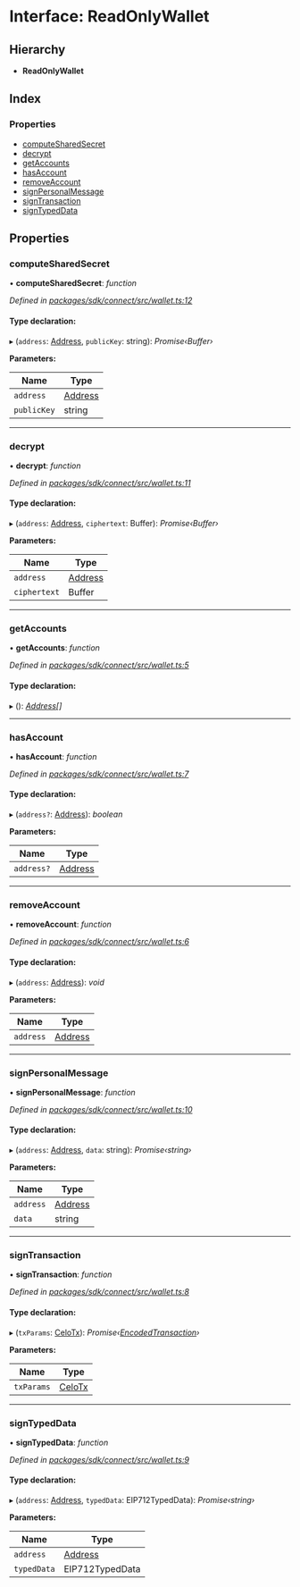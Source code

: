 # Interface: ReadOnlyWallet

## Hierarchy

* **ReadOnlyWallet**

## Index

### Properties

* [computeSharedSecret](_wallet_.readonlywallet.md#computesharedsecret)
* [decrypt](_wallet_.readonlywallet.md#decrypt)
* [getAccounts](_wallet_.readonlywallet.md#getaccounts)
* [hasAccount](_wallet_.readonlywallet.md#hasaccount)
* [removeAccount](_wallet_.readonlywallet.md#removeaccount)
* [signPersonalMessage](_wallet_.readonlywallet.md#signpersonalmessage)
* [signTransaction](_wallet_.readonlywallet.md#signtransaction)
* [signTypedData](_wallet_.readonlywallet.md#signtypeddata)

## Properties

###  computeSharedSecret

• **computeSharedSecret**: *function*

*Defined in [packages/sdk/connect/src/wallet.ts:12](https://github.com/celo-org/celo-monorepo/blob/master/packages/sdk/connect/src/wallet.ts#L12)*

#### Type declaration:

▸ (`address`: [Address](../modules/_types_.md#address), `publicKey`: string): *Promise‹Buffer›*

**Parameters:**

Name | Type |
------ | ------ |
`address` | [Address](../modules/_types_.md#address) |
`publicKey` | string |

___

###  decrypt

• **decrypt**: *function*

*Defined in [packages/sdk/connect/src/wallet.ts:11](https://github.com/celo-org/celo-monorepo/blob/master/packages/sdk/connect/src/wallet.ts#L11)*

#### Type declaration:

▸ (`address`: [Address](../modules/_types_.md#address), `ciphertext`: Buffer): *Promise‹Buffer›*

**Parameters:**

Name | Type |
------ | ------ |
`address` | [Address](../modules/_types_.md#address) |
`ciphertext` | Buffer |

___

###  getAccounts

• **getAccounts**: *function*

*Defined in [packages/sdk/connect/src/wallet.ts:5](https://github.com/celo-org/celo-monorepo/blob/master/packages/sdk/connect/src/wallet.ts#L5)*

#### Type declaration:

▸ (): *[Address](../modules/_types_.md#address)[]*

___

###  hasAccount

• **hasAccount**: *function*

*Defined in [packages/sdk/connect/src/wallet.ts:7](https://github.com/celo-org/celo-monorepo/blob/master/packages/sdk/connect/src/wallet.ts#L7)*

#### Type declaration:

▸ (`address?`: [Address](../modules/_types_.md#address)): *boolean*

**Parameters:**

Name | Type |
------ | ------ |
`address?` | [Address](../modules/_types_.md#address) |

___

###  removeAccount

• **removeAccount**: *function*

*Defined in [packages/sdk/connect/src/wallet.ts:6](https://github.com/celo-org/celo-monorepo/blob/master/packages/sdk/connect/src/wallet.ts#L6)*

#### Type declaration:

▸ (`address`: [Address](../modules/_types_.md#address)): *void*

**Parameters:**

Name | Type |
------ | ------ |
`address` | [Address](../modules/_types_.md#address) |

___

###  signPersonalMessage

• **signPersonalMessage**: *function*

*Defined in [packages/sdk/connect/src/wallet.ts:10](https://github.com/celo-org/celo-monorepo/blob/master/packages/sdk/connect/src/wallet.ts#L10)*

#### Type declaration:

▸ (`address`: [Address](../modules/_types_.md#address), `data`: string): *Promise‹string›*

**Parameters:**

Name | Type |
------ | ------ |
`address` | [Address](../modules/_types_.md#address) |
`data` | string |

___

###  signTransaction

• **signTransaction**: *function*

*Defined in [packages/sdk/connect/src/wallet.ts:8](https://github.com/celo-org/celo-monorepo/blob/master/packages/sdk/connect/src/wallet.ts#L8)*

#### Type declaration:

▸ (`txParams`: [CeloTx](../modules/_types_.md#celotx)): *Promise‹[EncodedTransaction](_types_.encodedtransaction.md)›*

**Parameters:**

Name | Type |
------ | ------ |
`txParams` | [CeloTx](../modules/_types_.md#celotx) |

___

###  signTypedData

• **signTypedData**: *function*

*Defined in [packages/sdk/connect/src/wallet.ts:9](https://github.com/celo-org/celo-monorepo/blob/master/packages/sdk/connect/src/wallet.ts#L9)*

#### Type declaration:

▸ (`address`: [Address](../modules/_types_.md#address), `typedData`: EIP712TypedData): *Promise‹string›*

**Parameters:**

Name | Type |
------ | ------ |
`address` | [Address](../modules/_types_.md#address) |
`typedData` | EIP712TypedData |
